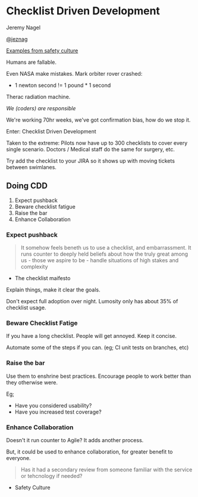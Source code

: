 # Checklist Driven Development

Jeremy Nagel

[@jeznag](http://twitter.com/jeznag)

[Examples from safety culture](http://bit.do/checklists)

Humans are fallable.

Even NASA make mistakes. Mark orbiter rover crashed:
* 1 newton second != 1 pound * 1 second

Therac radiation machine.

*We (coders) are responsible*

We're working 70hr weeks, we've got confirmation bias, how do we stop it.

Enter: Checklist Driven Development

Taken to the extreme: Pilots now have up to 300 checklists to cover every single
scenario. Doctors / Medical staff do the same for surgery, etc.

Try add the checklist to your JIRA so it shows up with moving tickets between
swimlanes.

## Doing CDD

1. Expect pushback
1. Beware checklist fatigue
1. Raise the bar
1. Enhance Collaboration

### Expect pushback

> It somehow feels beneth us to use a checklist, and embarrassment. It runs
> counter to deeply held beliefs about how the truly great among us - those we
> aspire to be - handle situations of high stakes and complexity

- The checklist maifesto

Explain things, make it clear the goals.

Don't expect full adoption over night. Lumosity only has about 35% of checklist
usage.

### Beware Checklist Fatige

If you have a long checklist. People will get annoyed. Keep it concise.

Automate some of the steps if you can. (eg; CI unit tests on branches, etc)

### Raise the bar

Use them to enshrine best practices. Encourage people to work better than they
otherwise were.

Eg;
* Have you considered usability?
* Have you increased test coverage?

### Enhance Collaboration

Doesn't it run counter to Agile? It adds another process.

But, it could be used to enhance collaboration, for greater benefit to everyone.

> Has it had a secondary review from someone familiar with the service or
> tehcnology if needed?

- Safety Culture 


